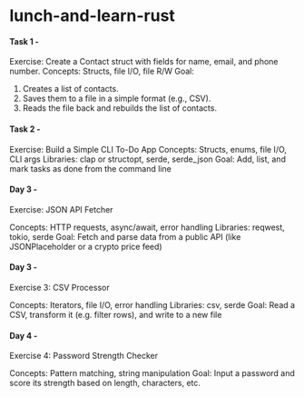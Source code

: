 # lunch-and-learn-rust

#### Task 1 - 

Exercise: Create a Contact struct with fields for name, email, and phone number.
Concepts: Structs, file I/O, file R/W
Goal:
1. Creates a list of contacts.
2. Saves them to a file in a simple format (e.g., CSV).
3. Reads the file back and rebuilds the list of contacts.

#### Task 2 - 

Exercise: Build a Simple CLI To-Do App
Concepts: Structs, enums, file I/O, CLI args
Libraries: clap or structopt, serde, serde_json
Goal: Add, list, and mark tasks as done from the command line

#### Day 3 - 
Exercise: JSON API Fetcher

Concepts: HTTP requests, async/await, error handling
Libraries: reqwest, tokio, serde
Goal: Fetch and parse data from a public API (like JSONPlaceholder or a crypto price feed)

#### Day 3 - 

Exercise 3: CSV Processor

Concepts: Iterators, file I/O, error handling
Libraries: csv, serde
Goal: Read a CSV, transform it (e.g. filter rows), and write to a new file

#### Day 4 -

Exercise 4: Password Strength Checker

Concepts: Pattern matching, string manipulation
Goal: Input a password and score its strength based on length, characters, etc.
